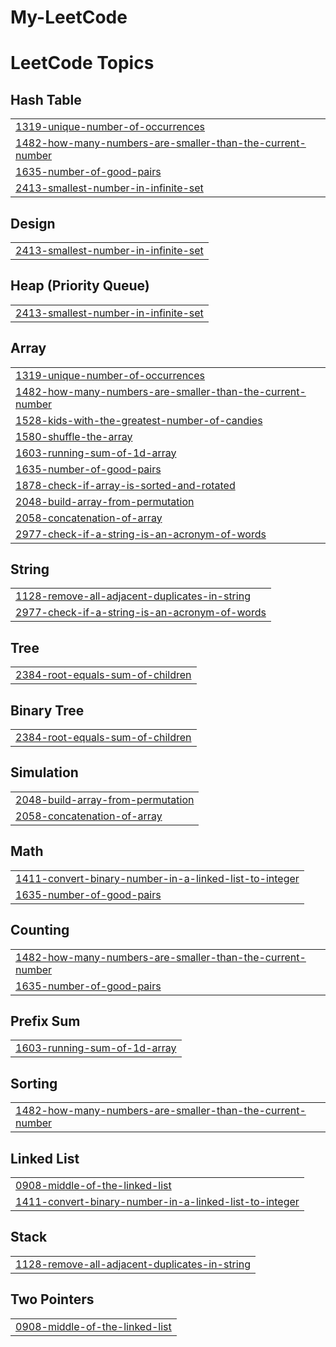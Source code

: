 # My-LeetCode


<!---LeetCode Topics Start-->
# LeetCode Topics
## Hash Table
|  |
| ------- |
| [1319-unique-number-of-occurrences](https://github.com/Abhi0pal/My-LeetCode/tree/master/1319-unique-number-of-occurrences) |
| [1482-how-many-numbers-are-smaller-than-the-current-number](https://github.com/Abhi0pal/My-LeetCode/tree/master/1482-how-many-numbers-are-smaller-than-the-current-number) |
| [1635-number-of-good-pairs](https://github.com/Abhi0pal/My-LeetCode/tree/master/1635-number-of-good-pairs) |
| [2413-smallest-number-in-infinite-set](https://github.com/Abhi0pal/My-LeetCode/tree/master/2413-smallest-number-in-infinite-set) |
## Design
|  |
| ------- |
| [2413-smallest-number-in-infinite-set](https://github.com/Abhi0pal/My-LeetCode/tree/master/2413-smallest-number-in-infinite-set) |
## Heap (Priority Queue)
|  |
| ------- |
| [2413-smallest-number-in-infinite-set](https://github.com/Abhi0pal/My-LeetCode/tree/master/2413-smallest-number-in-infinite-set) |
## Array
|  |
| ------- |
| [1319-unique-number-of-occurrences](https://github.com/Abhi0pal/My-LeetCode/tree/master/1319-unique-number-of-occurrences) |
| [1482-how-many-numbers-are-smaller-than-the-current-number](https://github.com/Abhi0pal/My-LeetCode/tree/master/1482-how-many-numbers-are-smaller-than-the-current-number) |
| [1528-kids-with-the-greatest-number-of-candies](https://github.com/Abhi0pal/My-LeetCode/tree/master/1528-kids-with-the-greatest-number-of-candies) |
| [1580-shuffle-the-array](https://github.com/Abhi0pal/My-LeetCode/tree/master/1580-shuffle-the-array) |
| [1603-running-sum-of-1d-array](https://github.com/Abhi0pal/My-LeetCode/tree/master/1603-running-sum-of-1d-array) |
| [1635-number-of-good-pairs](https://github.com/Abhi0pal/My-LeetCode/tree/master/1635-number-of-good-pairs) |
| [1878-check-if-array-is-sorted-and-rotated](https://github.com/Abhi0pal/My-LeetCode/tree/master/1878-check-if-array-is-sorted-and-rotated) |
| [2048-build-array-from-permutation](https://github.com/Abhi0pal/My-LeetCode/tree/master/2048-build-array-from-permutation) |
| [2058-concatenation-of-array](https://github.com/Abhi0pal/My-LeetCode/tree/master/2058-concatenation-of-array) |
| [2977-check-if-a-string-is-an-acronym-of-words](https://github.com/Abhi0pal/My-LeetCode/tree/master/2977-check-if-a-string-is-an-acronym-of-words) |
## String
|  |
| ------- |
| [1128-remove-all-adjacent-duplicates-in-string](https://github.com/Abhi0pal/My-LeetCode/tree/master/1128-remove-all-adjacent-duplicates-in-string) |
| [2977-check-if-a-string-is-an-acronym-of-words](https://github.com/Abhi0pal/My-LeetCode/tree/master/2977-check-if-a-string-is-an-acronym-of-words) |
## Tree
|  |
| ------- |
| [2384-root-equals-sum-of-children](https://github.com/Abhi0pal/My-LeetCode/tree/master/2384-root-equals-sum-of-children) |
## Binary Tree
|  |
| ------- |
| [2384-root-equals-sum-of-children](https://github.com/Abhi0pal/My-LeetCode/tree/master/2384-root-equals-sum-of-children) |
## Simulation
|  |
| ------- |
| [2048-build-array-from-permutation](https://github.com/Abhi0pal/My-LeetCode/tree/master/2048-build-array-from-permutation) |
| [2058-concatenation-of-array](https://github.com/Abhi0pal/My-LeetCode/tree/master/2058-concatenation-of-array) |
## Math
|  |
| ------- |
| [1411-convert-binary-number-in-a-linked-list-to-integer](https://github.com/Abhi0pal/My-LeetCode/tree/master/1411-convert-binary-number-in-a-linked-list-to-integer) |
| [1635-number-of-good-pairs](https://github.com/Abhi0pal/My-LeetCode/tree/master/1635-number-of-good-pairs) |
## Counting
|  |
| ------- |
| [1482-how-many-numbers-are-smaller-than-the-current-number](https://github.com/Abhi0pal/My-LeetCode/tree/master/1482-how-many-numbers-are-smaller-than-the-current-number) |
| [1635-number-of-good-pairs](https://github.com/Abhi0pal/My-LeetCode/tree/master/1635-number-of-good-pairs) |
## Prefix Sum
|  |
| ------- |
| [1603-running-sum-of-1d-array](https://github.com/Abhi0pal/My-LeetCode/tree/master/1603-running-sum-of-1d-array) |
## Sorting
|  |
| ------- |
| [1482-how-many-numbers-are-smaller-than-the-current-number](https://github.com/Abhi0pal/My-LeetCode/tree/master/1482-how-many-numbers-are-smaller-than-the-current-number) |
## Linked List
|  |
| ------- |
| [0908-middle-of-the-linked-list](https://github.com/Abhi0pal/My-LeetCode/tree/master/0908-middle-of-the-linked-list) |
| [1411-convert-binary-number-in-a-linked-list-to-integer](https://github.com/Abhi0pal/My-LeetCode/tree/master/1411-convert-binary-number-in-a-linked-list-to-integer) |
## Stack
|  |
| ------- |
| [1128-remove-all-adjacent-duplicates-in-string](https://github.com/Abhi0pal/My-LeetCode/tree/master/1128-remove-all-adjacent-duplicates-in-string) |
## Two Pointers
|  |
| ------- |
| [0908-middle-of-the-linked-list](https://github.com/Abhi0pal/My-LeetCode/tree/master/0908-middle-of-the-linked-list) |
<!---LeetCode Topics End-->